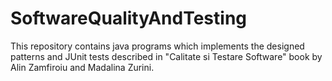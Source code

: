 # SoftwareQualityAndTesting


This repository contains java programs which implements the designed patterns and JUnit tests described in "Calitate si Testare Software" book by Alin Zamfiroiu and Madalina Zurini. 
